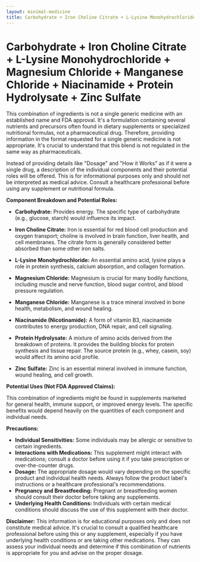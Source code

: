 ```yaml
---
layout: minimal-medicine
title: Carbohydrate + Iron Choline Citrate + L-Lysine Monohydrochloride + Magnesium Chloride + Manganese Chloride + Niacinamide + Protein Hydrolysate + Zinc Sulfate
---
```


# Carbohydrate + Iron Choline Citrate + L-Lysine Monohydrochloride + Magnesium Chloride + Manganese Chloride + Niacinamide + Protein Hydrolysate + Zinc Sulfate
This combination of ingredients is not a single generic medicine with an established name and FDA approval.  It's a formulation containing several nutrients and precursors often found in dietary supplements or specialized nutritional formulas, not a pharmaceutical drug. Therefore, providing information in the format requested for a single generic medicine is not appropriate.  It's crucial to understand that this blend is not regulated in the same way as pharmaceuticals.

Instead of providing details like "Dosage" and "How it Works" as if it were a single drug, a description of the individual components and their potential roles will be offered.  This is for informational purposes only and should not be interpreted as medical advice. Consult a healthcare professional before using any supplement or nutritional formula.


**Component Breakdown and Potential Roles:**

* **Carbohydrate:**  Provides energy. The specific type of carbohydrate (e.g., glucose, starch) would influence its impact.

* **Iron Choline Citrate:**  Iron is essential for red blood cell production and oxygen transport; choline is involved in brain function, liver health, and cell membranes.  The citrate form is generally considered better absorbed than some other iron salts.

* **L-Lysine Monohydrochloride:** An essential amino acid, lysine plays a role in protein synthesis, calcium absorption, and collagen formation.

* **Magnesium Chloride:** Magnesium is crucial for many bodily functions, including muscle and nerve function, blood sugar control, and blood pressure regulation.

* **Manganese Chloride:** Manganese is a trace mineral involved in bone health, metabolism, and wound healing.

* **Niacinamide (Nicotinamide):** A form of vitamin B3, niacinamide contributes to energy production, DNA repair, and cell signaling.

* **Protein Hydrolysate:**  A mixture of amino acids derived from the breakdown of proteins.  It provides the building blocks for protein synthesis and tissue repair.  The source protein (e.g., whey, casein, soy) would affect its amino acid profile.

* **Zinc Sulfate:** Zinc is an essential mineral involved in immune function, wound healing, and cell growth.


**Potential Uses (Not FDA Approved Claims):**

This combination of ingredients might be found in supplements marketed for general health, immune support, or improved energy levels. The specific benefits would depend heavily on the quantities of each component and individual needs.

**Precautions:**

* **Individual Sensitivities:**  Some individuals may be allergic or sensitive to certain ingredients.
* **Interactions with Medications:** This supplement might interact with medications; consult a doctor before using it if you take prescription or over-the-counter drugs.
* **Dosage:**  The appropriate dosage would vary depending on the specific product and individual health needs. Always follow the product label's instructions or a healthcare professional's recommendations.
* **Pregnancy and Breastfeeding:**  Pregnant or breastfeeding women should consult their doctor before taking any supplements.
* **Underlying Health Conditions:**  Individuals with certain medical conditions should discuss the use of this supplement with their doctor.


**Disclaimer:** This information is for educational purposes only and does not constitute medical advice.  It's crucial to consult a qualified healthcare professional before using this or any supplement, especially if you have underlying health conditions or are taking other medications.  They can assess your individual needs and determine if this combination of nutrients is appropriate for you and advise on the proper dosage.
